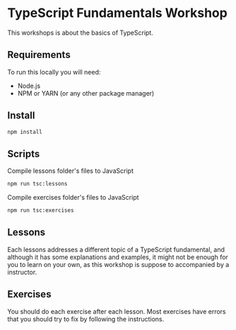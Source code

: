 # TypeScript Fundamentals Workshop

This workshops is about the basics of TypeScript.

## Requirements
To run this locally you will need:
- Node.js
- NPM or YARN (or any other package manager)

## Install
```bash
npm install
```
## Scripts

Compile lessons folder's files to JavaScript
```bash
npm run tsc:lessons
```

Compile exercises folder's files to JavaScript
```bash
npm run tsc:exercises
```

## Lessons

Each lessons addresses a different topic of a TypeScript fundamental, and although it has some explanations and examples, it might not be enough for you to learn on your own, as this workshop is suppose to accompanied by a instructor. 

## Exercises

You should do each exercise after each lesson. Most exercises have errors that you should try to fix by following the instructions.





